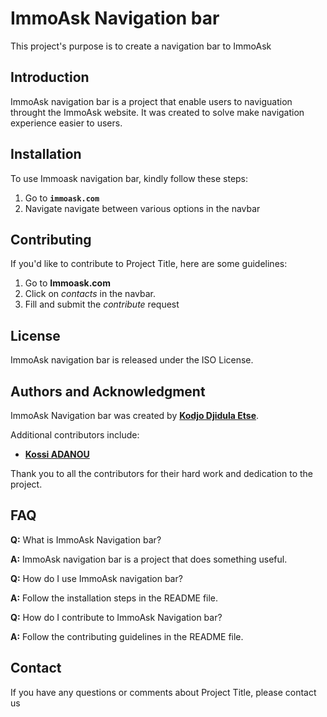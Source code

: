 # **ImmoAsk Navigation bar**

This project's purpose is to create a navigation bar to ImmoAsk 

## **Introduction**

ImmoAsk navigation bar is a project that enable users to naviguation throught the ImmoAsk website. It was created to solve make navigation experience easier to users.

## **Installation**

To use Immoask navigation bar, kindly follow these steps:

1. Go to **`immoask.com`**
2. Navigate navigate between various options in the navbar

## **Contributing**

If you'd like to contribute to Project Title, here are some guidelines:

1. Go to **Immoask.com**
2. Click on *contacts* in the navbar.
3. Fill and submit the *contribute* request

## **License**

ImmoAsk navigation bar is released under the ISO License.

## **Authors and Acknowledgment**

ImmoAsk Navigation bar was created by **[Kodjo Djidula Etse](https://github.com/christboss2)**.

Additional contributors include:

- **[Kossi ADANOU](https://github.com/AJKossi)**

Thank you to all the contributors for their hard work and dedication to the project.

## **FAQ**

**Q:** What is ImmoAsk Navigation bar?

**A:** ImmoAsk navigation bar is a project that does something useful.

**Q:** How do I use ImmoAsk navigation bar?

**A:** Follow the installation steps in the README file.

**Q:** How do I contribute to ImmoAsk Navigation bar?

**A:** Follow the contributing guidelines in the README file.

## **Contact**

If you have any questions or comments about Project Title, please contact us

